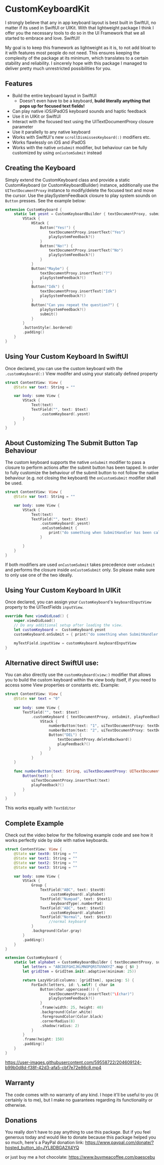 # CustomKeyboardKit
I strongly believe that any in app keyboard layout is best built in SwiftUI, no matter if its used in SwiftUI or UIKit. 
With that lightweight package I think I offer you the necessary tools to do so in the UI Framework that we all started to embrace and love. SwiftUI!

My goal is to keep this framework as lightweight as it is, to not add bloat to it with features most people do not need. This ensures keeping the complexity of the package at its minimum, which translates to a certain stability and reliability. 
I sincerely hope with this package I managed to deliver pretty much unrestricted possibilities for you.

## Features
- Build the entire keyboard layout in SwiftUI
    - Doesn't even have to be a keyboard, **build literally anything that pops up for focused text fields!**
- Can play native iOS/iPadOS keyboard sounds and haptic feedback
- Use it in UIKit or SwiftUI
- Interact with the focused text using the UITextDocumentProxy closure parameter
- Use it parallelly to any native keyboard
- Works with SwiftUI's new `scrollDismissesKeyboard(:)` modifiers etc.
- Works flawlessly on iOS and iPadOS
- Works with the native `onSubmit` modifier, but behaviour can be fully customized by using `onCustomSubmit` instead

## Creating the Keyboard
Simply extend the CustomKeyboard class and provide a static CustomKeyboard (or CustomKeyboardBuilder) instance, additionally use the `UITextDocumentProxy` instance to modify/delete the focused text and move the cursor. Use the playSystemFeedback closure to play system sounds on `Button` presses. See the example below: 
```swift
extension CustomKeyboard {
    static let yesnt = CustomKeyboardBuilder { textDocumentProxy, submit, playSystemFeedback in
        VStack {
            HStack {
                Button("Yes!") {
                    textDocumentProxy.insertText("Yes")
                    playSystemFeedback?()
                }
                Button("No!") {
                    textDocumentProxy.insertText("No")
                    playSystemFeedback?()
                }
            }
            Button("Maybe") {
                textDocumentProxy.insertText("?")
                playSystemFeedback?()
            }
            Button("Idk") {
                textDocumentProxy.insertText("Idk")
                playSystemFeedback?()
            }
            Button("Can you repeat the question?") {
                playSystemFeedback?()
                submit()
            }
        }
        .buttonStyle(.bordered)
        .padding()
    }
}
```

## Using Your Custom Keyboard In SwiftUI
Once declared, you can use the custom keyboard with the `.customKeyboard(:)` View modifer and using your statically defined property
```swift
struct ContentView: View {
    @State var text: String = ""

    var body: some View {
        VStack {
            Text(text)
            TextField("", text: $text)
                .customKeyboard(.yesnt)
        }
    }
}
```

## About Customizing The Submit Button Tap Behaviour
The custom keyboard supports the native `onSubmit` modifier to pass a closure to perform actions after the submit button has been tapped.
In order to fully customize the behaviour of the submit button to not follow the native behaviour (e.g. not closing the keyboard) the `onCustomSubmit` modifier shall be used.
```swift
struct ContentView: View {
    @State var text: String = ""

    var body: some View {
        VStack {
            Text(text)
            TextField("", text: $text)
                .customKeyboard(.yesnt)
                .onCustomSubmit {
                    print("do something when SubmitHandler has been called")
                }

        }
    }
}
```
If both modifiers are used `onCustomSubmit` takes precedence over `onSubmit` and performs the closure inside `onCustomSubmit` only. So please make sure to only use one of the two ideally.

## Using Your Custom Keyboard In UIKit
Once declared, you can assign your `CustomKeyboard`'s `keyboardInputView` property to the UITextFields `inputView`.
```swift
override func viewDidLoad() {
    super.viewDidLoad()
    // Do any additional setup after loading the view.
    let customKeyboard =  CustomKeyboard.yesnt
    customKeyboard.onSubmit = { print("do something when SubmitHandler called") }

    myTextField.inputView = customKeyboard.keyboardInputView
}
```

## Alternative direct SwiftUI use:
You can also directly use the `customKeyboard(view:)` modifier that allows you to build the custom keyboard within the view body itself, if you need to access some View properties or constants etc. 
Example:
```swift
struct ContentView: View {
    @State var text = "0"
    
    var body: some View {
        TextField("", text: $text)
            .customKeyboard { textDocumentProxy, onSubmit, playFeedback in
                VStack {
                    numberButton(text: "1", uiTextDocumentProxy: textDocumentProxy, playFeedback: playFeedback)
                    numberButton(text: "2", uiTextDocumentProxy: textDocumentProxy, playFeedback: playFeedback)
                    Button("DEL") {
                        textDocumentProxy.deleteBackward()
                        playFeedback?()
                    }
                }
            }
    }
    
    func numberButton(text: String, uiTextDocumentProxy: UITextDocumentProxy, playFeedback: (() -> ())?) -> some View {
        Button(text) {
            uiTextDocumentProxy.insertText(text)
            playFeedback?()
        }
    }
}
```
This works equally with `TextEditor`


## Complete Example
Check out the video below for the following example code and see how it works perfectly side by side with native keyboards.

```swift
struct ContentView: View {
    @State var text0: String = ""
    @State var text1: String = ""
    @State var text2: String = ""
    @State var text3: String = ""

    var body: some View {
        VStack {
            Group {
                TextField("ABC", text: $text0)
                    .customKeyboard(.alphabet)
                TextField("Numpad", text: $text1)
                    .keyboardType(.numberPad)
                TextField("ABC", text: $text2)
                    .customKeyboard(.alphabet)
                TextField("Normal", text: $text3)
                    //normal keyboard
            }
            .background(Color.gray)
        }
        .padding()
    }
}

extension CustomKeyboard {
    static let alphabet = CustomKeyboardBuilder { textDocumentProxy, submit, playSystemFeedback in
        let letters = "ABCDEFGHIJKLMNOPQRSTUVWXYZ".map { $0 }
        let gridItem = GridItem.init(.adaptive(minimum: 25))

        return LazyVGrid(columns: [gridItem], spacing: 5) {
            ForEach(letters, id: \.self) { char in
                Button(char.uppercased()) {
                    textDocumentProxy.insertText("\(char)")
                    playSystemFeedback?()
                }
                .frame(width: 25, height: 40)
                .background(Color.white)
                .foregroundColor(Color.black)
                .cornerRadius(8)
                .shadow(radius: 2)
            }
        }
        .frame(height: 150)
        .padding()
    }
}
```

https://user-images.githubusercontent.com/59558722/204609124-b99b0d8d-f38f-42d3-afa5-cbf7e72e86c8.mp4

## Warranty
The code comes with no warranty of any kind. I hope it'll be useful to you (it certainly is to me), but I make no guarantees regarding its functionality or otherwise.

## Donations
You really don't have to pay anything to use this package. But if you feel generous today and would like to donate because this package helped you so much, here's a PayPal donation link:
https://www.paypal.com/donate/?hosted_button_id=JYL8DBGA2X4YQ

or just buy me a hot chocolate:
https://www.buymeacoffee.com/paescebu
